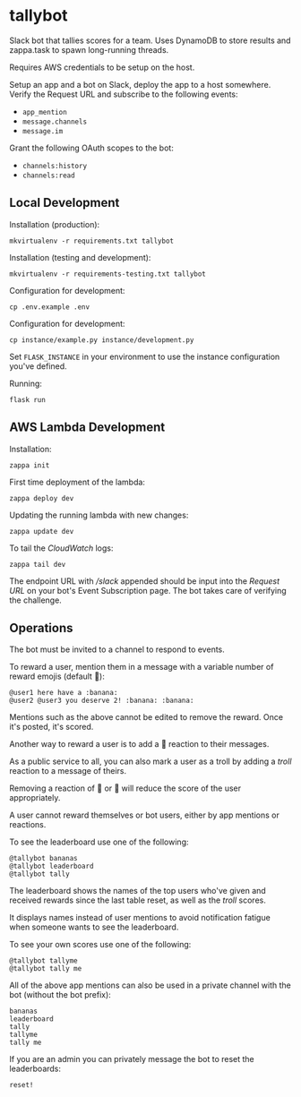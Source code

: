 # tallybot

Slack bot that tallies scores for a team. Uses DynamoDB to store results and zappa.task to spawn long-running threads.

Requires AWS credentials to be setup on the host.

Setup an app and a bot on Slack, deploy the app to a host somewhere. Verify the Request URL and subscribe to the following events:

- `app_mention`
- `message.channels`
- `message.im`

Grant the following OAuth scopes to the bot:

- `channels:history`
- `channels:read`

## Local Development

Installation (production):

    mkvirtualenv -r requirements.txt tallybot

Installation (testing and development):

    mkvirtualenv -r requirements-testing.txt tallybot

Configuration for development:

    cp .env.example .env

Configuration for development:

    cp instance/example.py instance/development.py

Set `FLASK_INSTANCE` in your environment to use the instance configuration you've defined.

Running:

    flask run

## AWS Lambda Development

Installation:

    zappa init

First time deployment of the lambda:

    zappa deploy dev

Updating the running lambda with new changes:

    zappa update dev

To tail the _CloudWatch_ logs:

    zappa tail dev

The endpoint URL with _/slack_ appended should be input into the _Request URL_ on your bot's Event Subscription page. The bot takes care of verifying the challenge.

## Operations

The bot must be invited to a channel to respond to events.

To reward a user, mention them in a message with a variable number of reward emojis (default :banana:):

    @user1 here have a :banana:
    @user2 @user3 you deserve 2! :banana: :banana:

Mentions such as the above cannot be edited to remove the reward. Once it's posted, it's scored.

Another way to reward a user is to add a :banana: reaction to their messages.

As a public service to all, you can also mark a user as a troll by adding a _troll_ reaction to a message of theirs.

Removing a reaction of :banana: or :troll: will reduce the score of the user appropriately.

A user cannot reward themselves or bot users, either by app mentions or reactions.

To see the leaderboard use one of the following:

    @tallybot bananas
    @tallybot leaderboard
    @tallybot tally

The leaderboard shows the names of the top users who've given and received rewards since the last table reset, as well as the _troll_ scores.

It displays names instead of user mentions to avoid notification fatigue when someone wants to see the leaderboard.

To see your own scores use one of the following:

    @tallybot tallyme
    @tallybot tally me

All of the above app mentions can also be used in a private channel with the bot (without the bot prefix):

    bananas
    leaderboard
    tally
    tallyme
    tally me

If you are an admin you can privately message the bot to reset the leaderboards:

    reset!
